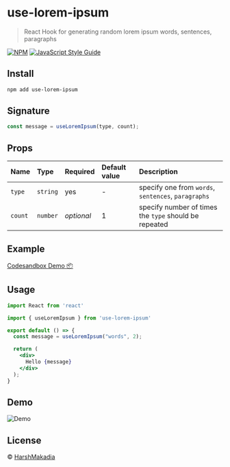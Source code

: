 # use-lorem-ipsum

> React Hook for generating random lorem ipsum words, sentences, paragraphs

[![NPM](https://img.shields.io/npm/v/use-lorem-ipsum.svg)](https://www.npmjs.com/package/use-lorem-ipsum) [![JavaScript Style Guide](https://img.shields.io/badge/code_style-standard-brightgreen.svg)](https://standardjs.com)

## Install

```bash
npm add use-lorem-ipsum
```

## Signature

```jsx
const message = useLoremIpsum(type, count);
```

## Props

Name | Type | Required | Default value | Description
:--- | :--- | :--- | :--- | :---
`type` | `string` | yes | - | specify one from `words`, `sentences`, `paragraphs`
`count` | `number` | _optional_ | 1 | specify number of times the `type` should be repeated

## Example
[Codesandbox Demo 📦](https://codesandbox.io/s/use-lorem-ipsum-forked-6gf24?file=/src/App.js)

## Usage

```jsx
import React from 'react'

import { useLoremIpsum } from 'use-lorem-ipsum'

export default () => {
  const message = useLoremIpsum("words", 2);

  return (
    <div>
      Hello {message}
    </div>
  );
}
```


## Demo
![Demo](https://user-images.githubusercontent.com/13532530/93763878-d2e35e00-fc2f-11ea-925b-926c79abb735.png)

## License

© [HarshMakadia](https://github.com/Harshmakadia)
